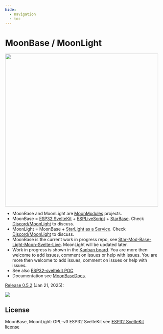 ```yaml
---
hide:
  - navigation
  - toc
---
```


# MoonBase / MoonLight

<img width="500" src="https://github.com/user-attachments/assets/de0ab735-d547-462e-b7e3-c3f819bf9283" />

* MoonBase and MoonLight are [MoonModules](https://moonmodules.org) projects.
* MoonBase = [ESP32 SvelteKit](https://github.com/theelims/ESP32-sveltekit) + [ESPLiveScript]([https://github.com/hpwit/StarLight/tree/StarAsAService](https://github.com/hpwit/ESPLiveScript)) + [StarBase](https://github.com/ewowi/StarBase). Check [Discord/MoonLight](https://discord.gg/TC8NSUSCdV) to discuss.
* MoonLight = MoonBase + [StarLight as a Service](https://github.com/MoonModules/StarLight/tree/StarAsAService). Check [Discord/MoonLight](https://discord.gg/TC8NSUSCdV) to discuss.
* MoonBase is the current work in progress repo, see [Star-Mod-Base-Light-Moon-Svelte-Live](https://moonmodules.org/Star-Mod-Base-Light-Moon-Svelte-Live). MoonLight will be updated later.
* Work in progress is shown in the [Kanban board](https://github.com/users/MoonModules/projects/2). You are more then welcome to add issues, comment on issues or help with issues.
You are more then welcome to add issues, comment on issues or help with issues.
* See also [ESP32-sveltekit POC](https://github.com/theelims/ESP32-sveltekit/issues/68)
* Documentation see [MoonBaseDocs](https://ewowi.github.io/MoonBase/).

[Release 0.5.2](https://github.com/ewowi/MoonBase/releases/tag/v0.5.2) (Jan 21, 2025): 

<img src="https://github.com/user-attachments/assets/c655d610-53eb-4dd3-8e9e-0cfa23b97bb4"/>

## License

MoonBase, MoonLight: GPL-v3
ESP32 SvelteKit see [ESP32 SvelteKit license](https://github.com/theelims/ESP32-sveltekit?tab=License-1-ov-file#)